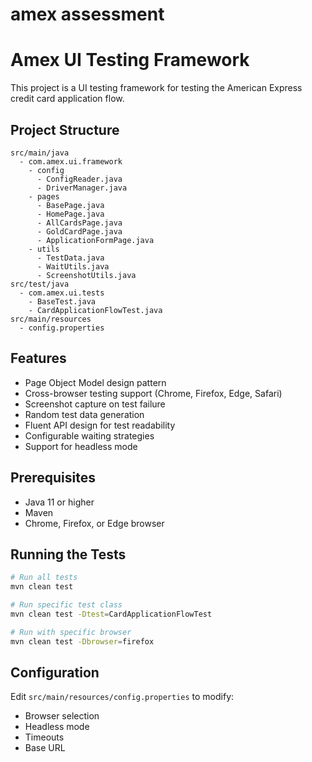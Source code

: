 # amex assessment
# Amex UI Testing Framework

This project is a UI testing framework for testing the American Express credit card application flow.

## Project Structure

```
src/main/java
  - com.amex.ui.framework
    - config
      - ConfigReader.java
      - DriverManager.java
    - pages
      - BasePage.java
      - HomePage.java
      - AllCardsPage.java
      - GoldCardPage.java
      - ApplicationFormPage.java
    - utils
      - TestData.java
      - WaitUtils.java
      - ScreenshotUtils.java
src/test/java
  - com.amex.ui.tests
    - BaseTest.java
    - CardApplicationFlowTest.java
src/main/resources
  - config.properties
```

## Features

- Page Object Model design pattern
- Cross-browser testing support (Chrome, Firefox, Edge, Safari)
- Screenshot capture on test failure
- Random test data generation
- Fluent API design for test readability
- Configurable waiting strategies
- Support for headless mode

## Prerequisites

- Java 11 or higher
- Maven
- Chrome, Firefox, or Edge browser

## Running the Tests

```bash
# Run all tests
mvn clean test

# Run specific test class
mvn clean test -Dtest=CardApplicationFlowTest

# Run with specific browser
mvn clean test -Dbrowser=firefox
```

## Configuration

Edit `src/main/resources/config.properties` to modify:
- Browser selection
- Headless mode
- Timeouts
- Base URL
